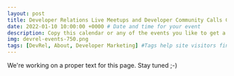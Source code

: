 ```yaml
---
layout: post
title: Developer Relations Live Meetups and Developer Community Calls Calendar
date: 2022-01-10 10:00:00 +0000 # Date and time for your event
description: Copy this calendar or any of the events you like to get a notification, see the agenda and have a link to the livestreaming. # Post description
img: devrel-events-750.png
tags: [DevRel, About, Developer Marketing] #Tags help site visitors find events. Add an own tag i.e. DevrelFolks and a city, if you feel like it 
---
```


We're working on a proper text for this page. Stay tuned ;-)
